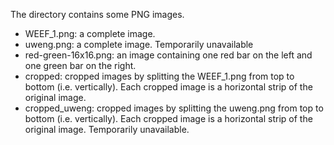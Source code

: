 The directory contains some PNG images.

* WEEF\_1.png: a complete image.
* uweng.png: a complete image. Temporarily unavailable
* red-green-16x16.png: an image containing one red bar on the left and one green bar on the right.
* cropped: cropped images by splitting the WEEF\_1.png from top to bottom (i.e. vertically). Each cropped image is a horizontal strip of the original image.
* cropped\_uweng: cropped images by splitting the uweng.png from top to bottom (i.e. vertically). Each cropped image is a horizontal strip of the original image. Temporarily unavailable.
